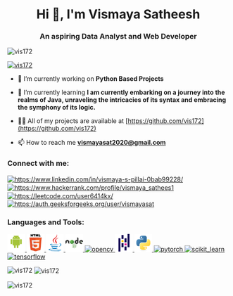 <h1 align="center">Hi 👋, I'm Vismaya Satheesh</h1>
<h3 align="center">An aspiring Data Analyst and Web Developer</h3>

<p align="left"> <img src="https://komarev.com/ghpvc/?username=vis172&label=Profile%20views&color=0e75b6&style=flat" alt="vis172" /> </p>

<p align="left"> <a href="https://github.com/ryo-ma/github-profile-trophy"><img src="https://github-profile-trophy.vercel.app/?username=vis172" alt="vis172" /></a> </p>

- 🔭 I’m currently working on **Python Based Projects**

- 🌱 I’m currently learning **I am currently embarking on a journey into the realms of Java, unraveling the intricacies of its syntax and embracing the symphony of its logic.**

- 👨‍💻 All of my projects are available at [https://github.com/vis172](https://github.com/vis172)

- 📫 How to reach me **vismayasat2020@gmail.com**

<h3 align="left">Connect with me:</h3>
<p align="left">
<a href="https://linkedin.com/in/https://www.linkedin.com/in/vismaya-s-pillai-0bab99228/" target="blank"><img align="center" src="https://raw.githubusercontent.com/rahuldkjain/github-profile-readme-generator/master/src/images/icons/Social/linked-in-alt.svg" alt="https://www.linkedin.com/in/vismaya-s-pillai-0bab99228/" height="30" width="40" /></a>
<a href="https://www.hackerrank.com/https://www.hackerrank.com/profile/vismaya_sathees1" target="blank"><img align="center" src="https://raw.githubusercontent.com/rahuldkjain/github-profile-readme-generator/master/src/images/icons/Social/hackerrank.svg" alt="https://www.hackerrank.com/profile/vismaya_sathees1" height="30" width="40" /></a>
<a href="https://www.leetcode.com/https://leetcode.com/user6414kx/" target="blank"><img align="center" src="https://raw.githubusercontent.com/rahuldkjain/github-profile-readme-generator/master/src/images/icons/Social/leet-code.svg" alt="https://leetcode.com/user6414kx/" height="30" width="40" /></a>
<a href="https://auth.geeksforgeeks.org/user/https://auth.geeksforgeeks.org/user/vismayasat" target="blank"><img align="center" src="https://raw.githubusercontent.com/rahuldkjain/github-profile-readme-generator/master/src/images/icons/Social/geeks-for-geeks.svg" alt="https://auth.geeksforgeeks.org/user/vismayasat" height="30" width="40" /></a>
</p>

<h3 align="left">Languages and Tools:</h3>
<p align="left"> <a href="https://developer.android.com" target="_blank" rel="noreferrer"> <img src="https://raw.githubusercontent.com/devicons/devicon/master/icons/android/android-original-wordmark.svg" alt="android" width="40" height="40"/> </a> <a href="https://www.w3.org/html/" target="_blank" rel="noreferrer"> <img src="https://raw.githubusercontent.com/devicons/devicon/master/icons/html5/html5-original-wordmark.svg" alt="html5" width="40" height="40"/> </a> <a href="https://www.java.com" target="_blank" rel="noreferrer"> <img src="https://raw.githubusercontent.com/devicons/devicon/master/icons/java/java-original.svg" alt="java" width="40" height="40"/> </a> <a href="https://nodejs.org" target="_blank" rel="noreferrer"> <img src="https://raw.githubusercontent.com/devicons/devicon/master/icons/nodejs/nodejs-original-wordmark.svg" alt="nodejs" width="40" height="40"/> </a> <a href="https://opencv.org/" target="_blank" rel="noreferrer"> <img src="https://www.vectorlogo.zone/logos/opencv/opencv-icon.svg" alt="opencv" width="40" height="40"/> </a> <a href="https://pandas.pydata.org/" target="_blank" rel="noreferrer"> <img src="https://raw.githubusercontent.com/devicons/devicon/2ae2a900d2f041da66e950e4d48052658d850630/icons/pandas/pandas-original.svg" alt="pandas" width="40" height="40"/> </a> <a href="https://www.python.org" target="_blank" rel="noreferrer"> <img src="https://raw.githubusercontent.com/devicons/devicon/master/icons/python/python-original.svg" alt="python" width="40" height="40"/> </a> <a href="https://pytorch.org/" target="_blank" rel="noreferrer"> <img src="https://www.vectorlogo.zone/logos/pytorch/pytorch-icon.svg" alt="pytorch" width="40" height="40"/> </a> <a href="https://scikit-learn.org/" target="_blank" rel="noreferrer"> <img src="https://upload.wikimedia.org/wikipedia/commons/0/05/Scikit_learn_logo_small.svg" alt="scikit_learn" width="40" height="40"/> </a> <a href="https://www.tensorflow.org" target="_blank" rel="noreferrer"> <img src="https://www.vectorlogo.zone/logos/tensorflow/tensorflow-icon.svg" alt="tensorflow" width="40" height="40"/> </a> </p>

<p><img align="left" src="https://github-readme-stats.vercel.app/api/top-langs?username=vis172&show_icons=true&locale=en&layout=compact" alt="vis172" /></p>

<p>&nbsp;<img align="center" src="https://github-readme-stats.vercel.app/api?username=vis172&show_icons=true&locale=en" alt="vis172" /></p>

<p><img align="center" src="https://github-readme-streak-stats.herokuapp.com/?user=vis172&" alt="vis172" /></p>
